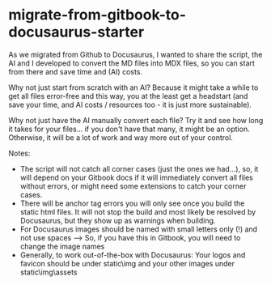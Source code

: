 # migrate-from-gitbook-to-docusaurus-starter
As we migrated from Github to Docusaurus, I wanted to share the script, the AI and I developed to convert the MD files into MDX files, so you can start from there and save time and (AI) costs.

Why not just start from scratch with an AI? Because it might take a while to get all files error-free and this way, you at the least get a headstart (and save your time, and AI costs / resources too - it is just more sustainable).

Why not just have the AI manually convert each file? Try it and see how long it takes for your files... if you don't have that many, it might be an option. Otherwise, it will be a lot of work and way more out of your control.

Notes:
* The script will not catch all corner cases (just the ones we had...), so, it will depend on your Gitbook docs if it will immediately convert all files without errors, or might need some extensions to catch your corner cases.
* There will be anchor tag errors you will only see once you build the static html files. It will not stop the build and most likely be resolved by Docusaurus, but they show up as warnings when building.
* For Docusaurus images should be named with small letters only (!) and not use spaces --> So, if you have this in Gitbook, you will need to change the image names 
* Generally, to work out-of-the-box with Docusaurus: Your logos and favicon should be under static\img and your other images under static\img\assets

